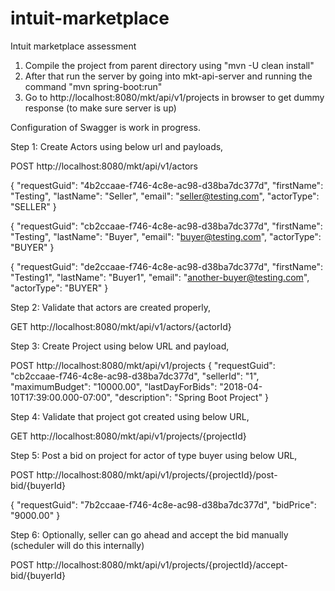 # intuit-marketplace
Intuit marketplace assessment

1. Compile the project from parent directory using "mvn -U clean install"
2. After that run the server by going into mkt-api-server and running the command "mvn spring-boot:run"
3. Go to http://localhost:8080/mkt/api/v1/projects in browser to get dummy response (to make sure server is up)

Configuration of Swagger is work in progress. 


Step 1: Create Actors using below url and payloads,

POST http://localhost:8080/mkt/api/v1/actors

{
  "requestGuid": "4b2ccaae-f746-4c8e-ac98-d38ba7dc377d",
  "firstName": "Testing",
  "lastName": "Seller",
  "email": "seller@testing.com",
  "actorType": "SELLER"
}

{
  "requestGuid": "cb2ccaae-f746-4c8e-ac98-d38ba7dc377d",
  "firstName": "Testing",
  "lastName": "Buyer",
  "email": "buyer@testing.com",
  "actorType": "BUYER"
}

{
  "requestGuid": "de2ccaae-f746-4c8e-ac98-d38ba7dc377d",
  "firstName": "Testing1",
  "lastName": "Buyer1",
  "email": "another-buyer@testing.com",
  "actorType": "BUYER"
}


Step 2: Validate that actors are created properly,

GET http://localhost:8080/mkt/api/v1/actors/{actorId}


Step 3: Create Project using below URL and payload,

POST http://localhost:8080/mkt/api/v1/projects
{
  "requestGuid": "cb2ccaae-f746-4c8e-ac98-d38ba7dc377d",
  "sellerId": "1",
  "maximumBudget": "10000.00",
  "lastDayForBids": "2018-04-10T17:39:00.000-07:00",
  "description": "Spring Boot Project"
}

Step 4: Validate that project got created using below URL,

GET http://localhost:8080/mkt/api/v1/projects/{projectId}

Step 5: Post a bid on project for actor of type buyer using below URL,

POST http://localhost:8080/mkt/api/v1/projects/{projectId}/post-bid/{buyerId}

{
  "requestGuid": "7b2ccaae-f746-4c8e-ac98-d38ba7dc377d",
  "bidPrice": "9000.00"
}


Step 6: Optionally, seller can go ahead and accept the bid manually (scheduler will do this internally)

POST http://localhost:8080/mkt/api/v1/projects/{projectId}/accept-bid/{buyerId}

